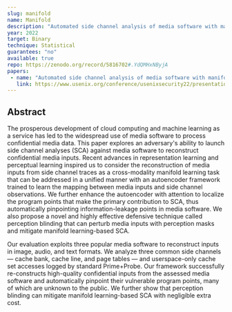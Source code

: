 ```yaml
---
slug: manifold
name: Manifold
description: "Automated side channel analysis of media software with manifold learning"
year: 2022
target: Binary
technique: Statistical
guarantees: "no"
available: true
repo: https://zenodo.org/record/5816702#.YdQMHxNByjA
papers:
 - name: "Automated side channel analysis of media software with manifold learning"
   link: https://www.usenix.org/conference/usenixsecurity22/presentation/yuan-yuanyuan
---
```


## Abstract

The prosperous development of cloud computing and machine learning as a service has led to the widespread use of media software to process confidential media data. This paper explores an adversary's ability to launch side channel analyses (SCA) against media software to reconstruct confidential media inputs. Recent advances in representation learning and perceptual learning inspired us to consider the reconstruction of media inputs from side channel traces as a cross-modality manifold learning task that can be addressed in a unified manner with an autoencoder framework trained to learn the mapping between media inputs and side channel observations. We further enhance the autoencoder with attention to localize the program points that make the primary contribution to SCA, thus automatically pinpointing information-leakage points in media software. We also propose a novel and highly effective defensive technique called perception blinding that can perturb media inputs with perception masks and mitigate manifold learning-based SCA.

Our evaluation exploits three popular media software to reconstruct inputs in image, audio, and text formats. We analyze three common side channels — cache bank, cache line, and page tables — and userspace-only cache set accesses logged by standard Prime+Probe. Our framework successfully re-constructs high-quality confidential inputs from the assessed media software and automatically pinpoint their vulnerable program points, many of which are unknown to the public. We further show that perception blinding can mitigate manifold learning-based SCA with negligible extra cost.